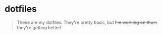 # dotfiles

> These are my dotfiles.  They're pretty basic, but ~~I'm working on them~~ they're getting better!
